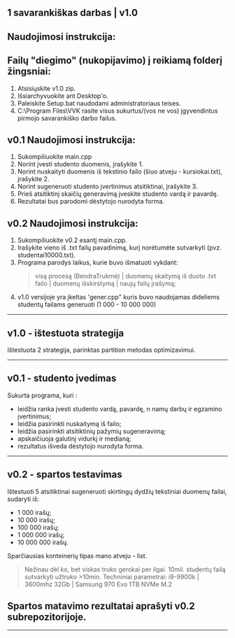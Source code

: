 ## 1 savarankiškas darbas | v1.0
## Naudojimosi instrukcija:

## Failų "diegimo" (nukopijavimo) į reikiamą folderį žingsniai:

1. Atsisiųskite v1.0 zip.
2. Išsiarchyvuokite ant Desktop'o.
3. Paleiskite Setup.bat naudodami administratoriaus teises.
4.  C:\Program Files\VVK rasite visus sukurtus/(vos ne vos) įgyvendintus pirmojo savarankiško darbo failus.

## v0.1 Naudojimosi instrukcija:

1. Sukompiliuokite main.cpp
2. Norint įvesti studento duomenis, įrašykite 1.
3. Norint nuskaityti duomenis iš tekstinio failo (šiuo atveju - kursiokai.txt), įrašykite 2.
4. Norint sugeneruoti studento įvertinimus atsitiktinai, įrašykite 3.
5. Prieš atsitiktinį skaičių generavimą įveskite studento vardą ir pavardę.
6. Rezultatai bus parodomi dėstytojo nurodyta forma.

## v0.2 Naudojimosi instrukcija:

1. Sukompiliuokite v0.2 esantį main.cpp.
2. Irašykite vieno iš .txt failų pavadinimą, kurį norėtumėte sutvarkyti (pvz. studentai10000.txt).
3. Programa parodys laikus, kurie buvo išmatuoti vykdant:
   > visą procesą (BendraTrukmė) |
   > duomenų skaitymą iš duoto .txt failo |
   > duomenų išskirstymą |
   > naujų failų įrašymą;
4. v1.0 versijoje yra įkeltas 'gener.cpp" kuris buvo naudojamas dideliems studentų failams generuoti (1 000 - 10 000 000) 
____________________________________________________________
## v1.0 - ištestuota strategija
Ištestuota 2 strategija, parinktas partition metodas optimizavimui.
____________________________________________________________
## v0.1 - studento įvedimas
Sukurta programa, kuri :
- leidžia ranka įvesti studento vardą, pavardę, n namų darbų ir egzamino įvertinimus;
- leidžia pasirinkti nuskaitymą iš failo;
- leidžia pasirinkti atsitiktinių pažymių sugeneravimą;
- apskaičiuoja galutinį vidurkį ir medianą;
- rezultatus išveda dėstytojo nurodyta forma.

_____________________________________________________________
## v0.2 - spartos testavimas
Ištestuoti 5 atsitiktinai sugeneruoti skirtingų dydžių tekstiniai duomenų failai, sudaryti iš:
- 1 000 irašų;
- 10 000 irašų;
- 100 000 irašų;
- 1 000 000 irašų;
- 10 000 000 irašų.
  
Sparčiausias konteinerių tipas mano atveju - list.
> Nežinau dėl ko, bet viskas truko gerokai per ilgai. 10mil. studentų failą sutvarkyti užtruko >10min.
> Techniniai parametrai:
> i9-9900k | 3600mhz 32Gb | Samsung 970 Evo 1TB NVMe M.2
## Spartos matavimo rezultatai aprašyti v0.2 subrepozitorijoje.
______________________________________________________________



